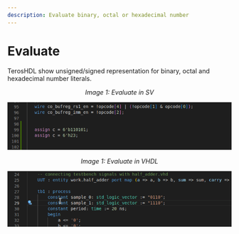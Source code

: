 ```yaml
---
description: Evaluate binary, octal or hexadecimal number
---
```


# Evaluate

TerosHDL show unsigned/signed representation for binary, octal and hexadecimal number literals.

<p align="center">
<i>Image 1: Evaluate in SV</i>

![Example Problem](/img/editor/evaluate_verilog.gif) 
</p>

<p align="center">
<i>Image 1: Evaluate in VHDL </i>

![Example Problem](/img/editor/evaluate_vhdl.gif) 
</p>